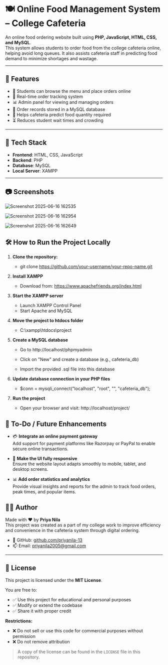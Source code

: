 # 🍽️ Online Food Management System – College Cafeteria

An online food ordering website built using **PHP, JavaScript, HTML, CSS, and MySQL**.  
This system allows students to order food from the college cafeteria online, helping avoid long queues. It also assists cafeteria staff in predicting food demand to minimize shortages and wastage.

---

## 🚀 Features

- 🛒 Students can browse the menu and place orders online
- 📅 Real-time order tracking system
- 📊 Admin panel for viewing and managing orders
- 📁 Order records stored in a MySQL database
- 🔁 Helps cafeteria predict food quantity required
- ⏳ Reduces student wait times and crowding

---

## 🔧 Tech Stack

- **Frontend**: HTML, CSS, JavaScript  
- **Backend**: PHP  
- **Database**: MySQL  
- **Local Server**: XAMPP

---

## 📷 Screenshots


![Screenshot 2025-06-16 162535](https://github.com/user-attachments/assets/61c6e625-4c4b-4461-b434-b75cd7056053)

![Screenshot 2025-06-16 162954](https://github.com/user-attachments/assets/fb3aa112-b3e1-4137-87d0-22297914f8aa)

![Screenshot 2025-06-16 162649](https://github.com/user-attachments/assets/e10b23f8-0853-44f4-b87c-2d5f8eaafa7a)


## 🛠️ How to Run the Project Locally

1. **Clone the repository:**
   - git clone https://github.com/your-username/your-repo-name.git

2. **Install XAMPP**
   - Download from: https://www.apachefriends.org/index.html

3. **Start the XAMPP server**

   - Launch XAMPP Control Panel
   - Start Apache and MySQL

4. **Move the project to htdocs folder** 
   - C:\xampp\htdocs\project

5. **Create a MySQL database**
    - Go to http://localhost/phpmyadmin

    - Click on "New" and create a database (e.g., cafeteria_db)

    - Import the provided .sql file into this database

6. **Update database connection in your PHP files**
   - $conn = mysqli_connect("localhost", "root", "", "cafeteria_db");

7. **Run the project**
   - Open your browser and visit: http://localhost/project/

## 📝 To-Do / Future Enhancements

- 💳 **Integrate an online payment gateway**  
  Add support for payment platforms like Razorpay or PayPal to enable secure online transactions.

- 📱 **Make the UI fully responsive**  
  Ensure the website layout adapts smoothly to mobile, tablet, and desktop screens.

- 📊 **Add order statistics and analytics**  
  Provide visual insights and reports for the admin to track food orders, peak times, and popular items.

## 👨‍💻 Author

Made with ❤️ by **Priya Nila**  
This project was created as a part of my college work to improve efficiency and convenience in the cafeteria system through digital ordering.

- 🔗 GitHub: [github.com/priyanila-13](https://github.com/priyanila-13)
- 📫 Email: priyanila2005@gmail.com

---

## 📄 License

This project is licensed under the **MIT License**.

You are free to:

- ✅ Use this project for educational and personal purposes  
- ✅ Modify or extend the codebase  
- ✅ Share it with proper credit

**Restrictions:**

- ❌ Do not sell or use this code for commercial purposes without permission  
- ❌ Do not remove attribution

> A copy of the license can be found in the `LICENSE` file in this repository.






